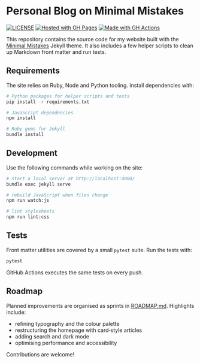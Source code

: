# Personal Blog on Minimal Mistakes

[![LICENSE](https://img.shields.io/badge/license-MIT-blue.svg)](LICENSE)
[![Hosted with GH Pages](https://img.shields.io/badge/Hosted_with-GitHub_Pages-blue?logo=github&logoColor=white)](https://pages.github.com/)
[![Made with GH Actions](https://img.shields.io/badge/CI-GitHub_Actions-blue?logo=github-actions&logoColor=white)](https://github.com/features/actions)

This repository contains the source code for my website built with the
[Minimal Mistakes](https://mmistakes.github.io/minimal-mistakes/) Jekyll theme.
It also includes a few helper scripts to clean up Markdown front matter and
run tests.

## Requirements

The site relies on Ruby, Node and Python tooling.  Install dependencies with:

```bash
# Python packages for helper scripts and tests
pip install -r requirements.txt

# JavaScript dependencies
npm install

# Ruby gems for Jekyll
bundle install
```

## Development

Use the following commands while working on the site:

```bash
# start a local server at http://localhost:4000/
bundle exec jekyll serve

# rebuild JavaScript when files change
npm run watch:js

# lint stylesheets
npm run lint:css
```

## Tests

Front matter utilities are covered by a small `pytest` suite.  Run the tests with:

```bash
pytest
```

GitHub Actions executes the same tests on every push.

## Roadmap

Planned improvements are organised as sprints in [ROADMAP.md](ROADMAP.md).
Highlights include:

- refining typography and the colour palette
- restructuring the homepage with card‑style articles
- adding search and dark mode
- optimising performance and accessibility

Contributions are welcome!
